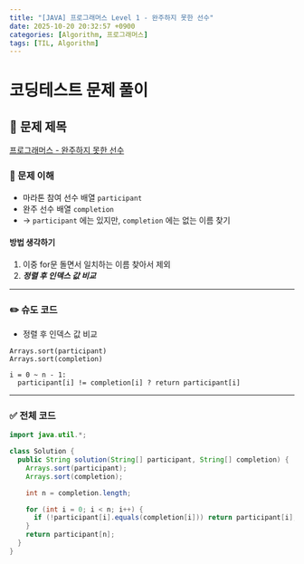 ```yaml
---
title: "[JAVA] 프로그래머스 Level 1 - 완주하지 못한 선수"
date: 2025-10-20 20:32:57 +0900
categories: [Algorithm, 프로그래머스]
tags: [TIL, Algorithm]
---
```

# 코딩테스트 문제 풀이

## 📘 문제 제목
[프로그래머스 - 완주하지 못한 선수](https://school.programmers.co.kr/learn/courses/30/lessons/42576)

### 🧠 문제 이해
- 마라톤 참여 선수 배열 `participant`
- 완주 선수 배열 `completion`
- → `participant` 에는 있지만, `completion` 에는 없는 이름 찾기

#### 방법 생각하기 
1) 이중 for문 돌면서 일치하는 이름 찾아서 제외
2) **_정렬 후 인덱스 값 비교_**

---

### ✏️ 슈도 코드
- 정렬 후 인덱스 값 비교

```plaintext
Arrays.sort(participant)
Arrays.sort(completion)

i = 0 ~ n - 1:
  participant[i] != completion[i] ? return participant[i]
```

---

### ✅ 전체 코드
```java
import java.util.*;

class Solution {
  public String solution(String[] participant, String[] completion) {
    Arrays.sort(participant);
    Arrays.sort(completion);

    int n = completion.length;

    for (int i = 0; i < n; i++) {
      if (!participant[i].equals(completion[i])) return participant[i];
    }
    return participant[n];
  }
}
```
